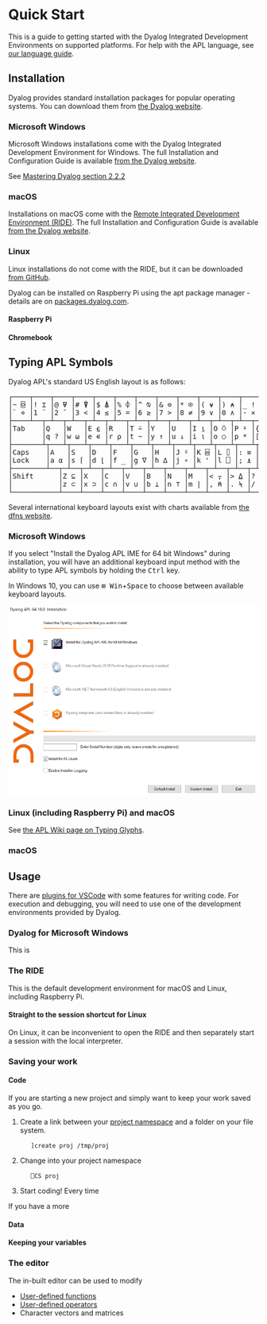 # Quick Start
This is a guide to getting started with the Dyalog Integrated Development Environments on supported platforms. For help with the APL language, see [our language guide](language/index.md).

## Installation
Dyalog provides standard installation packages for popular operating systems. You can download them from [the Dyalog website](https://www.dyalog.com/download-zone.htm).

### Microsoft Windows
Microsoft Windows installations come with the Dyalog Integrated Development Environment for Windows. The full Installation and Configuration Guide is available [from the Dyalog website](https://docs.dyalog.com/latest/Dyalog%20for%20Microsoft%20Windows%20Installation%20and%20Configuration%20Guide.pdf).

See [Mastering Dyalog section 2.2.2](https://mastering.dyalog.com/Getting-Started.html#the-standard-microsoft-windows-interpreter-working-environment)

### macOS
Installations on macOS come with the [Remote Integrated Development Environment (RIDE)](https://github.com/Dyalog/ride). The full Installation and Configuration Guide is available [from the Dyalog website](https://docs.dyalog.com/latest/Dyalog%20for%20macOS%20Installation%20and%20Configuration%20Guide.pdf).

### Linux
Linux installations do not come with the RIDE, but it can be downloaded [from GitHub](https://github.com/Dyalog/ride/releases/latest).

Dyalog can be installed on Raspberry Pi using the apt package manager - details are on [packages.dyalog.com](https://packages.dyalog.com/).

#### Raspberry Pi

#### Chromebook

## Typing APL Symbols
Dyalog APL's standard US English layout is as follows:
<pre class="language-APL" id="kbd-en-US">
┌────┬────┬────┬────┬────┬────┬────┬────┬────┬────┬────┬────┬────┬─────────┐
│~ ⌺ │! ⌶ │@ ⍫ │# ⍒ │$ ⍋ │% ⌽ │^ ⍉ │& ⊖ │* ⍟ │( ⍱ │) ⍲ │_ ! │+ ⌹ │Backspace│
│` ⋄ │1 ¨ │2 ¯ │3 < │4 ≤ │5 = │6 ≥ │7 > │8 ≠ │9 ∨ │0 ∧ │- × │= ÷ │         │
├────┴──┬─┴──┬─┴──┬─┴──┬─┴──┬─┴──┬─┴──┬─┴──┬─┴──┬─┴──┬─┴──┬─┴──┬─┴──┬──────┤
│Tab    │Q   │W   │E ⍷ │R   │T ⍨ │Y   │U   │I ⍸ │O ⍥ │P ⍣ │{ ⍞ │} ⍬ │| ⊣   │
│       │q ? │w ⍵ │e ∊ │r ⍴ │t ~ │y ↑ │u ↓ │i ⍳ │o ○ │p * │[ ← │] → │\ ⊢   │
├───────┴┬───┴┬───┴┬───┴┬───┴┬───┴┬───┴┬───┴┬───┴┬───┴┬───┴┬───┴┬───┴──────┤
│Caps    │A   │S   │D   │F   │G   │H   │J ⍤ │K ⌸ │L ⌷ │: ≡ │" ≢ │Enter     │
│Lock    │a ⍺ │s ⌈ │d ⌊ │f _ │g ∇ │h ∆ │j ∘ │k ' │l ⎕ │; ⍎ │' ⍕ │          │
├────────┴──┬─┴──┬─┴──┬─┴──┬─┴──┬─┴──┬─┴──┬─┴──┬─┴──┬─┴──┬─┴──┬─┴──────────┤
│Shift      │Z ⊆ │X   │C   │V   │B   │N   │M   │< ⍪ │> ⍙ │? ⍠ │Shift       │
│           │z ⊂ │x ⊃ │c ∩ │v ∪ │b ⊥ │n ⊤ │m | │, ⍝ │. ⍀ │/ ⌿ │            │
└───────────┴────┴────┴────┴────┴────┴────┴────┴────┴────┴────┴────────────┘
</pre>
Several international keyboard layouts exist with charts available from [the dfns website](https://dfns.dyalog.com/n_keyboards.htm).

### Microsoft Windows
If you select "Install the Dyalog APL IME for 64 bit Windows" during installation, you will have an additional keyboard input method with the ability to type APL symbols by holding the <kbd>Ctrl</kbd> key. 

In Windows 10, you can use <kbd>⊞ Win</kbd>+<kbd>Space</kbd> to choose between available keyboard layouts.

![Windows installation options](img/installwin.png)

### Linux (including Raspberry Pi) and macOS
See [the APL Wiki page on Typing Glyphs](https://apl.wiki/Typing_glyphs).

### macOS

## Usage
There are [plugins for VSCode]() with some features for writing code. For execution and debugging, you will need to use one of the development environments provided by Dyalog.

### Dyalog for Microsoft Windows
This is 

### The RIDE
This is the default development environment for macOS and Linux, including Raspberry Pi.

#### Straight to the session shortcut for Linux
On Linux, it can be inconvenient to open the RIDE and then separately start a session with the local interpreter. 

### Saving your work

#### Code
If you are starting a new project and simply want to keep your work saved as you go.

1. Create a link between your [project namespace]() and a folder on your file system.

          ]create proj /tmp/proj

2. Change into your project namespace

          ⎕CS proj

3. Start coding!
	Every time

If you have a more 

#### Data


#### Keeping your variables

### The editor
The in-built editor can be used to modify

- [User-defined functions]()
- [User-defined operators]()
- Character vectors and matrices
